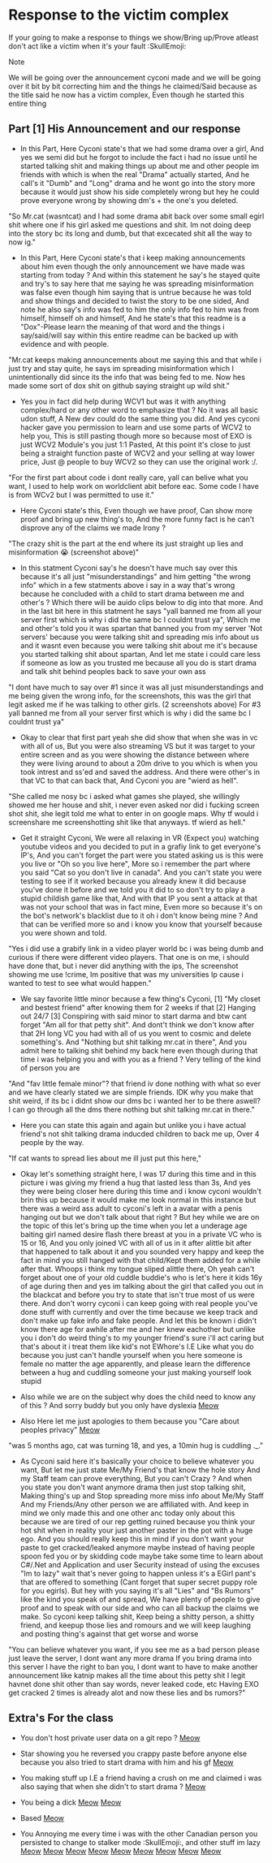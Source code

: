# Response to the victim complex
If your going to make a response to things we show/Bring up/Prove atleast don't act like a victim when it's your fault :SkullEmoji:


> [!NOTE]
> We will be going over the announcement cyconi made and we will be going over it bit by bit correcting him and the things he claimed/Said because as the title said he now has a victim complex, Even though he started this entire thing


## Part [1] His Announcement and our response


- In this Part, Here Cyconi state's that we had some drama over a girl, And yes we semi did but he forgot to include the fact i had no issue until he started talking shit and making things up about me and other people im friends with which is when the real "Drama" actually started, And he call's it "Dumb" and "Long" drama and he wont go into the story more because it would just show his side completely wrong but hey he could prove everyone wrong by showing dm's + the one's you deleted.

"So Mr.cat (wasntcat) and I had some drama abit back over some small egirl shit where one if his girl asked me questions 
and shit. Im not doing deep into the story bc its long and dumb, but that excecated shit all the way to now ig."


- In this Part, Here Cyconi state's that i keep making announcements about him even though the only announcement we have made was starting from today ? And within this statement he say's he stayed quite and try's to say here that me saying he was spreading misinformation was false even though him saying that is untrue because he was told and show things and decided to twist the story to be one sided, And note he also say's info was fed to him the only info fed to him was from himself, himself oh and himself, And he state's that this readme is a "Dox"-Please learn the meaning of that word and the things i say/said/will say within this entire readme can be backed up with evidence and with people. 

"Mr.cat keeps making announcements about me saying this and that while i just try and stay quite, he says im spreading misinformation which I unintentionally did since its the info that was being fed to me. Now hes made some sort of dox shit on github saying straight up wild shit."


- Yes you in fact did help during WCV1 but was it with anything complex/hard or any other word to emphasize that ? No it was all basic udon stuff, A New dev could do the same thing you did. And yes cyconi hacker gave you permission to learn and use some parts of WCV2 to help you, This is still pasting though more so because most of EXO is just WCV2 Module's you just 1:1 Pasted, At this point it's close to just being a straight function paste of WCV2 and your selling at way lower price, Just @ people to buy WCV2 so they can use the original work :/.

"For the first part about code i dont really care, yall can belive what you want, I used to help work on worldclient abit before eac. Some code I have is from WCv2 but I was permitted to use it."


- Here Cyconi state's this, Even though we have proof, Can show more proof and bring up new thing's to, And the more funny fact is he can't disprove any of the claims we made Irony ?

"The crazy shit is the part at the end where its just straight up lies and misinformation 😭 (screenshot above)"


- In this statment Cyconi say's he doesn't have much say over this because it's all just "misunderstandings" and him getting "the wrong info" which in a few statments above i say in a way that's wrong because he concluded with a child to start drama between me and other's ? Which there will be auido clips below to dig into that more. And in the last bit here in this statment he says "yall banned me from all your server first which is why i did the same bc I couldnt trust ya", Which me and other's told you it was spartan that banned you from my server 'Not servers' because you were talking shit and spreading mis info about us and it wasnt even because you were talking shit about me it's because you started talking shit about spartan, And let me state i could care less if someone as low as you trusted me because all you do is start drama and talk shit behind peoples back to save your own ass

"I dont have much to say over #1 since it was all just misunderstandings and me being given the wrong info, for the screenshots, this was the girl that legit asked me if he was talking to other girls. (2 screenshots above)
For #3 yall banned me from all your server first which is why i did the same bc I couldnt trust ya"


- Okay to clear that first part yeah she did show that when she was in vc with all of us, But you were also streaming VS but it was target to your entire screen and as you were showing the distance between where they were living around to about a 20m drive to you which is when you took intrest and ss'ed and saved the address. And there were other's in that VC to that can back that, And Cyconi you are "wierd as hell".

"She called me nosy bc i asked what games she played, she willingly showed me her house and shit, i never even asked nor did i fucking screen shot shit, she legit told me what to enter in on google maps. Why tf would i screenshare me screenshotting shit like that anyways. tf wierd as hell."


- Get it straight Cyconi, We were all relaxing in VR (Expect you) watching youtube videos and you decided to put in a grafiy link to get everyone's IP's, And you can't forget the part were you stated asking us is this were you live or "Oh so you live here", More so i remember the part where you said "Cat so you don't live in canada". And you can't state you were testing to see if it worked because you already knew it did because you've done it before and we told you it did to so don't try to play a stupid childish game like that, And with that IP you sent a attack at that was not your school that was in fact mine, Even more so because it's on the bot's network's blacklist due to it oh i don't know being mine ? And that can be verified more so and i know you know that yourself because you were shown and told.

"Yes i did use a grabify link in a video player world bc i was being dumb and curious if there were different video players. That one is on me, i should have done that, but i never did anything with the ips, The screenshot showing me use !crime, Im positive that was my universities Ip cause i wanted to test to see what would happen."


- We say favorite little minor because a few thing's Cyconi, [1] "My closet and bestest friend" after knowing them for 2 weeks if that [2] Hanging out 24/7 [3] Conspiring with said minor to start darma and btw cant forget "Am all for that petty shit". And dont't think we don't know after that 2H long VC you had with all of us you went to cosmic and delete something's. And "Nothing but shit talking mr.cat in there", And you admit here to talking shit behind my back here even though during that time i was helping you and with you as a friend ? Very telling of the kind of person you are

"And "fav little female minor"? that friend iv done nothing with what so ever and we have clearly stated we are simple friends. IDK why you make that shit weird, if its bc i didnt show our dms bc i wanted her to be there aswell? I can go through all the dms there nothing but shit talking mr.cat in there."


- Here you can state this again and again but unlike you i have actual friend's not shit talking drama inducded children to back me up, Over 4 people by the way.

"If cat wants to spread lies about me ill just put this here,"


- Okay let's something straight here, I was 17 during this time and in this picture i was giving my friend a hug that lasted less than 3s, And yes they were being closer here during this time and i know cyconi wouldn't brin this up because it would make me look normal in this instance but there was a weird ass adult to cyconi's left in a avatar with a penis hanging out but we don't talk about that right ? But hey while we are on the topic of this let's bring up the time when you let a underage age baiting girl named desire flash there breast at you in a private VC who is 15 or 16, And you only joined VC with all of us in it after alittle bit after that happened to talk about it and you sounded very happy and keep the fact in mind you still hanged with that child/Kept them added for a while after that. Whoops i think my tongue sliped alittle there, Oh yeah can't forget about one of your old cuddle buddie's who is let's here it kids 16y of age during then and yes im talking about the girl that called you out in the blackcat and before you try to state that isn't true most of us were there. And don't worry cyconi i can keep going with real people you've done stuff with currently and over the time because we keep track and don't make up fake info and fake people. And let this be known i didn't know there age for awhile after me and her knew eachother but unlike you i don't do weird thing's to my younger friend's sure i'll act caring but that's about it i treat them like kid's not EWhore's I.E Like what you do because you just can't handle yourself when you here someone is female no matter the age apparently, and please learn the difference between a hug and cuddling someone your just making yourself look stupid

- Also while we are on the subject why does the child need to know any of this ? And sorry buddy but you only have dyslexia
[Meow](https://cdn.discordapp.com/attachments/1303622326386032640/1303640987784187914/Screenshot_2024-11-06_034317.png?ex=672c7dc7&is=672b2c47&hm=4025f4dc5a8b973c9c7646eef574fe6070956101f653bb9dd4380c52338f2e09&)


- Also Here let me just apologies to them because you "Care about peoples privacy"
[Meow](https://media.discordapp.net/attachments/1303622326386032640/1303641656901500928/Screenshot_2024-11-06_034607.png?ex=672c7e67&is=672b2ce7&hm=68678f3f30a9ea7bc84f590e5c191605d2a7ffcc45486eab9ab649df8d82756a&=&format=webp&quality=lossless&width=1267&height=431)

"was 5 months ago, cat was turning 18, and yes, a 10min hug is cuddling ._."


- As Cyconi said here it's basically your choice to believe whatever you want, But let me just state Me/My Friend's that know the hole story And my Staff team can prove everything, But you can't Crazy ? And when you state you don't want anymore drama then just stop talking shit, Making thing's up and Stop spreading more miss info about Me/My Staff And my Friends/Any other person we are affiliated with. And keep in mind we only made this and one other anc today only about this because we are tired of our rep getting ruined because you think your hot shit when in reality your just another paster in the pot with a huge ego. And you should really keep this in mind if you don't want your paste to get cracked/leaked anymore maybe instead of having people spoon fed you or by skidding code maybe take some time to learn about C#/.Net and Application and user Security instead of using the excuses "Im to lazy" wait that's never going to happen unless it's a EGirl pant's that are offered to something (Cant forget that super secret puppy role for you egirls). But hey with you saying it's all "Lies" and "Bs Rumors" like the kind you speak of and spread, We have plenty of people to give proof and to speak with our side and who can all backup the claims we make. So cyconi keep talking shit, Keep being a shitty person, a shitty friend, and keepup those lies and romours and we will keep laughing and posting thing's against that get worse and worse

"You can believe whatever you want, if you see me as a bad person please just leave the server, I dont want any more drama
If you bring drama into this server I have the right to ban you, I dont want to have to make another announcement like katnip makes all the time about this petty shit
I legit havnet done shit other than say words, never leaked code, etc
Having EXO get cracked 2 times is already alot and now these lies and bs rumors?"



## Extra's For the class

- You don't host private user data on a git repo ?
[Meow](https://media.discordapp.net/attachments/1303622326386032640/1303642185748578324/Screenshot_2024-11-06_001530.png?ex=672c7ee5&is=672b2d65&hm=890582dee8c69b73b73c38a135d16251edc4455ef7ee3f8b3a89a8c9b0d6ef84&=&format=webp&quality=lossless)

- Star showing you he reversed you crappy paste before anyone else because you also tried to start drama with him and his gf
[Meow](https://media.discordapp.net/attachments/1303622326386032640/1303642415294447699/Screenshot_2024-11-06_001853.png?ex=672c7f1c&is=672b2d9c&hm=0d3c8099023b6de21d5e485e987410911d86ca9e1afe3d92a81d6c5d2db3e7ef&=&format=webp&quality=lossless&width=627&height=677)

- You making stuff up I.E a friend having a crush on me and claimed i was also saying that when she didn't to start drama ?
[Meow](https://media.discordapp.net/attachments/1303622326386032640/1303642692760371262/Screenshot_2024-11-06_005306.png?ex=672c7f5e&is=672b2dde&hm=a318a3dbbe8fa02aae1b0cf6b369f4fe9f72010ae419f63442a5e88d40815fe9&=&format=webp&quality=lossless)

- You being a dick
[Meow](https://cdn.discordapp.com/attachments/1303622326386032640/1303643473798369291/Screenshot_2024-11-06_003840.png?ex=672c8018&is=672b2e98&hm=f54180012c12ce19c31c8110a3e7536bc5a650d6d8b86b128288b49796bcad13&)
[Meow](https://media.discordapp.net/attachments/1303622326386032640/1303643628161204295/Screenshot_2024-11-06_003959.png?ex=672c803d&is=672b2ebd&hm=cecd45001df355cc415b5b8753a95424b195fcfc2d514c605e7ae35b465afc6c&=&format=webp&quality=lossless&width=730&height=677)

- Based
[Meow](https://cdn.discordapp.com/attachments/1303622326386032640/1303644151866458203/Screenshot_2024-11-06_002535.png?ex=672c80ba&is=672b2f3a&hm=89b75b7623bf7486467d1e44f1b9ef6be9d203d307b0ee4baa82c384e1bfbe46&)


- You Annoying me every time i was with the other Canadian person you persisted to change to stalker mode :SkullEmoji:, and other stuff im lazy
[Meow](https://media.discordapp.net/attachments/1303622326386032640/1303644692608712744/Screenshot_2024-11-06_005459.png?ex=672c813b&is=672b2fbb&hm=a90cc25e79523c110e508288c08e9f8051c62ebc2dc728af6b25243fe1a8098b&=&format=webp&quality=lossless&width=422&height=677)
[Meow](https://media.discordapp.net/attachments/1303622326386032640/1303644853032456202/Screenshot_2024-11-06_001448.png?ex=672c8161&is=672b2fe1&hm=72c01568732f2543b0b6be919db3630d57a825d11a91dde1b7350645da6a33e1&=&format=webp&quality=lossless&width=378&height=677)
[Meow](https://media.discordapp.net/attachments/1303622326386032640/1303644908934004807/Screenshot_2024-11-06_001403.png?ex=672c816e&is=672b2fee&hm=dbf9d0c9eedfb07040fee7c4c43b28b90b0dc6fcd5b77ce7e21e693b07debd68&=&format=webp&quality=lossless)
[Meow](https://media.discordapp.net/attachments/1303622326386032640/1303645366675177524/Screenshot_2024-11-06_040056.png?ex=672c81db&is=672b305b&hm=93ad593af9fd1605585a7dbfa76cc2f7ac856142624b73dd92042be5bfc5a819&=&format=webp&quality=lossless&width=1019&height=677)
[Meow](https://media.discordapp.net/attachments/1303622326386032640/1303645497264705557/Screenshot_2024-11-06_002712.png?ex=672c81fb&is=672b307b&hm=91561ba1ca0aa31a30ade42249ad6323907b29fb31cc48fc32023c103c2dc1d4&=&format=webp&quality=lossless&width=647&height=677)
[Meow](https://media.discordapp.net/attachments/1303622326386032640/1303645572225302568/Screenshot_2024-11-06_002749.png?ex=672c820c&is=672b308c&hm=48d5a648096163cdda3bde67b38e043c45aec6b4c37eeebc9487f9286db37a14&=&format=webp&quality=lossless&width=976&height=677)
[Meow](https://media.discordapp.net/attachments/1303622326386032640/1303645678748307506/Screenshot_2024-11-06_003115.png?ex=672c8226&is=672b30a6&hm=072a282ff162fac90871fed4371779120cf57ac095abc69a91b4b2e57f4ee98d&=&format=webp&quality=lossless&width=667&height=677)
[Meow](https://media.discordapp.net/attachments/1303622326386032640/1303646311609929780/Screenshot_2024-11-06_040425.png?ex=672c82bd&is=672b313d&hm=01e4c5a79cceffec6c63d9be32b00818839175ff3ae4f51027eb00949cea4458&=&format=webp&quality=lossless&width=356&height=677)
[Meow](https://media.discordapp.net/attachments/1303622326386032640/1303646689030176788/Screenshot_2024-11-06_005459.png?ex=672c8317&is=672b3197&hm=989bf7aa4a2d148fab528d75937704132adcea90391cc366492c2eeb8a163191&=&format=webp&quality=lossless&width=422&height=677)





























